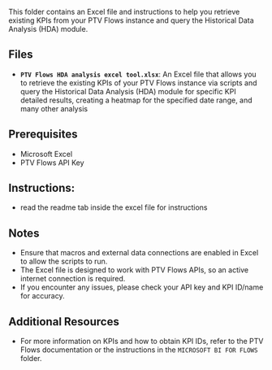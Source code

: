 This folder contains an Excel file and instructions to help you retrieve existing KPIs from your PTV Flows instance and query the Historical Data Analysis (HDA) module.

## Files

- **`PTV Flows HDA analysis excel tool.xlsx`**: An Excel file that allows you to retrieve the existing KPIs of your PTV Flows instance via scripts and query the Historical Data Analysis (HDA) module for specific KPI detailed results, creating a heatmap for the specified date range, and many other analysis

## Prerequisites

- Microsoft Excel
- PTV Flows API Key

## Instructions:

- read the readme tab inside the excel file for instructions

## Notes 

- Ensure that macros and external data connections are enabled in Excel to allow the scripts to run.
- The Excel file is designed to work with PTV Flows APIs, so an active internet connection is required.
- If you encounter any issues, please check your API key and KPI ID/name for accuracy.

## Additional Resources

- For more information on KPIs and how to obtain KPI IDs, refer to the PTV Flows documentation or the instructions in the `MICROSOFT BI FOR FLOWS` folder.
